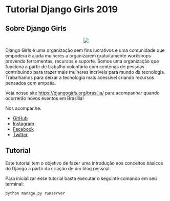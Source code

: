 # Tutorial Django Girls 2019

## Sobre Django Girls
<p align="center">
  <img src="https://djangogirls.org/static/img/global/logo.png">
</p>

Django Girls é uma organização sem fins lucrativos e uma comunidade que empodera e ajuda mulheres a organizarem gratuitamente workshops provendo ferramentas, recursos e suporte. Somos uma organização que funciona a partir de trabalho voluntário com centenas de pessoas contribuindo para trazer mais mulheres incríveis para  mundo da tecnologia. Trabalhamos para deixar a tecnologia mais acessível criando recursos pensados com empatia.

Veja nosso site https://djangogirls.org/brasilia/ para acompanhar quando ocorrerão novos eventos em Brasília!

Nos acompanhe:
* [GitHub](https://github.com/pyladiesdf)
* [Instagram](https://www.instagram.com/pyladiesdf/)
* [Facebook](https://www.facebook.com/pyladiesdf/)
* [Twitter](https://twitter.com/intent/follow?original_referer=https%3A%2F%2Fdjangogirls.org%2Fbrasilia%2F&ref_src=twsrc%5Etfw&region=follow_link&screen_name=pyladiesdf&tw_p=followbutton)

## Tutorial
Este tutorial tem o objetivo de fazer uma introdução aos conceitos básicos do Django a partir da criação de um blog pessoal.

Para inicializar esse tutorial basta executar o seguinte comando em seu terminal:
```
python manage.py runserver
```
